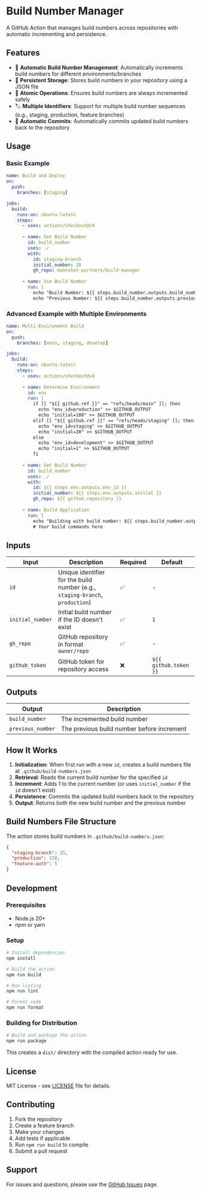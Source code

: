 # Build Number Manager

A GitHub Action that manages build numbers across repositories with automatic incrementing and persistence.

## Features

- 🔢 **Automatic Build Number Management**: Automatically increments build numbers for different environments/branches
- 💾 **Persistent Storage**: Stores build numbers in your repository using a JSON file
- 🔄 **Atomic Operations**: Ensures build numbers are always incremented safely
- 🏷️ **Multiple Identifiers**: Support for multiple build number sequences (e.g., staging, production, feature branches)
- 📝 **Automatic Commits**: Automatically commits updated build numbers back to the repository

## Usage

### Basic Example

```yaml
name: Build and Deploy
on:
  push:
    branches: [staging]

jobs:
  build:
    runs-on: ubuntu-latest
    steps:
      - uses: actions/checkout@v4
      
      - name: Get Build Number
        id: build_number
        uses: ./
        with:
          id: staging-branch
          initial_number: 20
          gh_repo: moonshot-partners/build-manager
          
      - name: Use Build Number
        run: |
          echo "Build Number: ${{ steps.build_number.outputs.build_number }}"
          echo "Previous Number: ${{ steps.build_number.outputs.previous_number }}"
```

### Advanced Example with Multiple Environments

```yaml
name: Multi-Environment Build
on:
  push:
    branches: [main, staging, develop]

jobs:
  build:
    runs-on: ubuntu-latest
    steps:
      - uses: actions/checkout@v4
      
      - name: Determine Environment
        id: env
        run: |
          if [[ "${{ github.ref }}" == "refs/heads/main" ]]; then
            echo "env_id=production" >> $GITHUB_OUTPUT
            echo "initial=100" >> $GITHUB_OUTPUT
          elif [[ "${{ github.ref }}" == "refs/heads/staging" ]]; then
            echo "env_id=staging" >> $GITHUB_OUTPUT
            echo "initial=20" >> $GITHUB_OUTPUT
          else
            echo "env_id=development" >> $GITHUB_OUTPUT
            echo "initial=1" >> $GITHUB_OUTPUT
          fi
          
      - name: Get Build Number
        id: build_number
        uses: ./
        with:
          id: ${{ steps.env.outputs.env_id }}
          initial_number: ${{ steps.env.outputs.initial }}
          gh_repo: ${{ github.repository }}
          
      - name: Build Application
        run: |
          echo "Building with build number: ${{ steps.build_number.outputs.build_number }}"
          # Your build commands here
```

## Inputs

| Input | Description | Required | Default |
|-------|-------------|----------|---------|
| `id` | Unique identifier for the build number (e.g., `staging-branch`, `production`) | ✅ | - |
| `initial_number` | Initial build number if the ID doesn't exist | ✅ | `1` |
| `gh_repo` | GitHub repository in format `owner/repo` | ✅ | - |
| `github_token` | GitHub token for repository access | ❌ | `${{ github.token }}` |

## Outputs

| Output | Description |
|--------|-------------|
| `build_number` | The incremented build number |
| `previous_number` | The previous build number before increment |

## How It Works

1. **Initialization**: When first run with a new `id`, creates a build numbers file at `.github/build-numbers.json`
2. **Retrieval**: Reads the current build number for the specified `id`
3. **Increment**: Adds 1 to the current number (or uses `initial_number` if the `id` doesn't exist)
4. **Persistence**: Commits the updated build numbers back to the repository
5. **Output**: Returns both the new build number and the previous number

## Build Numbers File Structure

The action stores build numbers in `.github/build-numbers.json`:

```json
{
  "staging-branch": 25,
  "production": 150,
  "feature-auth": 5
}
```

## Development

### Prerequisites

- Node.js 20+
- npm or yarn

### Setup

```bash
# Install dependencies
npm install

# Build the action
npm run build

# Run linting
npm run lint

# Format code
npm run format
```

### Building for Distribution

```bash
# Build and package the action
npm run package
```

This creates a `dist/` directory with the compiled action ready for use.

## License

MIT License - see [LICENSE](LICENSE) file for details.

## Contributing

1. Fork the repository
2. Create a feature branch
3. Make your changes
4. Add tests if applicable
5. Run `npm run build` to compile
6. Submit a pull request

## Support

For issues and questions, please use the [GitHub Issues](https://github.com/moonshot-partners/build-number-manager/issues) page. 
